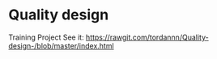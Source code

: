 # Quality design 
Training Project 
See it: https://rawgit.com/tordannn/Quality-design-/blob/master/index.html
